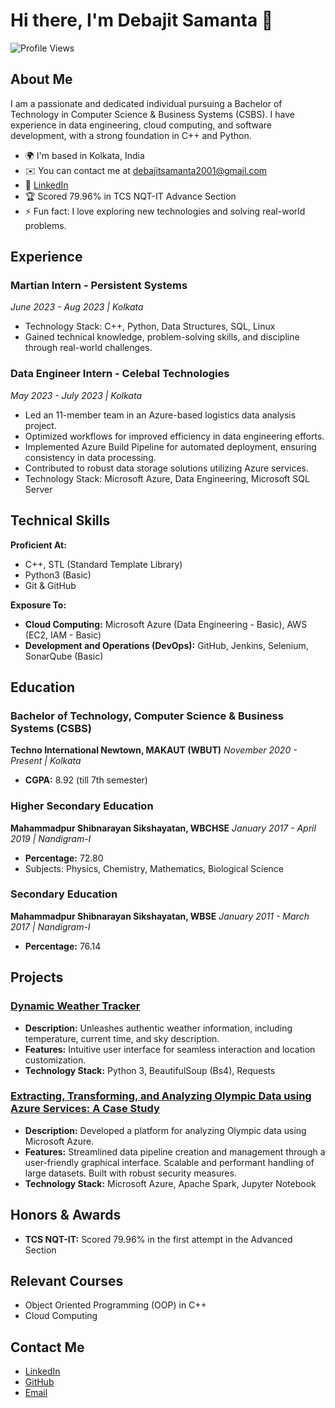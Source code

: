 # Hi there, I'm Debajit Samanta 👋

![Profile Views](https://komarev.com/ghpvc/?username=DEBAJITSAMANTA7&color=blue)

## About Me
I am a passionate and dedicated individual pursuing a Bachelor of Technology in Computer Science & Business Systems (CSBS). I have experience in data engineering, cloud computing, and software development, with a strong foundation in C++ and Python.

- 🌍  I'm based in Kolkata, India
- ✉️  You can contact me at [debajitsamanta2001@gmail.com](mailto:debajitsamanta2001@gmail.com)
- 💼  [LinkedIn](https://www.linkedin.com/in/debajit-samanta-5199161b9/)
- 🏆  Scored 79.96% in TCS NQT-IT Advance Section
- ⚡  Fun fact: I love exploring new technologies and solving real-world problems.

## Experience
### Martian Intern - Persistent Systems
*June 2023 - Aug 2023 | Kolkata*
- Technology Stack: C++, Python, Data Structures, SQL, Linux
- Gained technical knowledge, problem-solving skills, and discipline through real-world challenges.

### Data Engineer Intern - Celebal Technologies
*May 2023 - July 2023 | Kolkata*
- Led an 11-member team in an Azure-based logistics data analysis project.
- Optimized workflows for improved efficiency in data engineering efforts.
- Implemented Azure Build Pipeline for automated deployment, ensuring consistency in data processing.
- Contributed to robust data storage solutions utilizing Azure services.
- Technology Stack: Microsoft Azure, Data Engineering, Microsoft SQL Server

## Technical Skills
**Proficient At:**
- C++, STL (Standard Template Library)
- Python3 (Basic)
- Git & GitHub

**Exposure To:**
- **Cloud Computing:** Microsoft Azure (Data Engineering - Basic), AWS (EC2, IAM - Basic)
- **Development and Operations (DevOps):** GitHub, Jenkins, Selenium, SonarQube (Basic)

## Education
### Bachelor of Technology, Computer Science & Business Systems (CSBS)
**Techno International Newtown, MAKAUT (WBUT)**
*November 2020 - Present | Kolkata*
- **CGPA:** 8.92 (till 7th semester)

### Higher Secondary Education
**Mahammadpur Shibnarayan Sikshayatan, WBCHSE**
*January 2017 - April 2019 | Nandigram-I*
- **Percentage:** 72.80
- Subjects: Physics, Chemistry, Mathematics, Biological Science

### Secondary Education
**Mahammadpur Shibnarayan Sikshayatan, WBSE**
*January 2011 - March 2017 | Nandigram-I*
- **Percentage:** 76.14

## Projects
### [Dynamic Weather Tracker](#)
- **Description:** Unleashes authentic weather information, including temperature, current time, and sky description.
- **Features:** Intuitive user interface for seamless interaction and location customization.
- **Technology Stack:** Python 3, BeautifulSoup (Bs4), Requests

### [Extracting, Transforming, and Analyzing Olympic Data using Azure Services: A Case Study](#)
- **Description:** Developed a platform for analyzing Olympic data using Microsoft Azure.
- **Features:** Streamlined data pipeline creation and management through a user-friendly graphical interface. Scalable and performant handling of large datasets. Built with robust security measures.
- **Technology Stack:** Microsoft Azure, Apache Spark, Jupyter Notebook

## Honors & Awards
- **TCS NQT-IT:** Scored 79.96% in the first attempt in the Advanced Section

## Relevant Courses
- Object Oriented Programming (OOP) in C++
- Cloud Computing

## Contact Me
- [LinkedIn](https://www.linkedin.com/in/debajit-samanta-5199161b9/)
- [GitHub](https://github.com/DEBAJITSAMANTA7)
- [Email](mailto:debajitsamanta2001@gmail.com)
